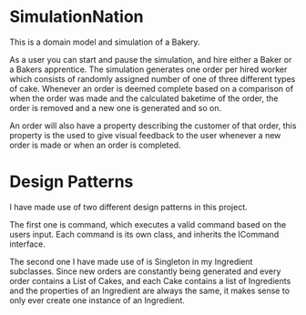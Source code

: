 # SimulationNation
This is a domain model and simulation of a Bakery.

As a user you can start and pause the simulation, and hire either a Baker or a Bakers apprentice. The simulation generates one order per hired worker which consists of randomly assigned number of one of three different types of cake. Whenever an order is deemed complete based on a comparison of when the order was made and the calculated baketime of the order, the order is removed and a new one is generated and so on.

An order will also have a property describing the customer of that order, this property is the used to give visual feedback to the user whenever a new order is made or when an order is completed.

# Design Patterns
I have made use of two different design patterns in this project.

The first one is command, which executes a valid command based on the users input. Each command is its own class, and inherits the ICommand interface.

The second one I have made use of is Singleton in my Ingredient subclasses. Since new orders are constantly being generated and every order contains a List of Cakes, and each Cake contains a list of Ingredients and the properties of an Ingredient are always the same, it makes sense to only ever create one instance of an Ingredient.
